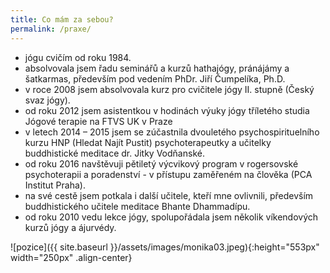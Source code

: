 ```yaml
---
title: Co mám za sebou?
permalink: /praxe/
---
```

* jógu cvičím od roku 1984.
* absolvovala jsem řadu seminářů a kurzů hathajógy, pránájámy a šatkarmas, především pod vedením  PhDr. Jiří Čumpelíka, Ph.D.
* v roce 2008 jsem absolvovala kurz pro cvičitele jógy II. stupně (Český svaz jógy).
* od roku 2012 jsem asistentkou v hodinách výuky jógy tříletého studia Jógové terapie na FTVS UK v Praze
* v letech 2014 – 2015 jsem se zúčastnila dvouletého psychospirituelního kurzu HNP (Hledat Najít Pustit) psychoterapeutky a učitelky buddhistické meditace dr. Jitky Vodňanské.
* od roku 2016 navštěvuji pětiletý výcvikový program v rogersovské psychoterapii a poradenství  - v přístupu zaměřeném na člověka (PCA Institut Praha).
* na své cestě jsem potkala i další učitele, kteří mne ovlivnili, především buddhistického učitele meditace Bhante Dhammadípu.
* od roku 2010 vedu lekce jógy, spolupořádala jsem několik víkendových kurzů jógy a ájurvédy.

![pozice]({{ site.baseurl }}/assets/images/monika03.jpeg){:height="553px" width="250px" .align-center}
